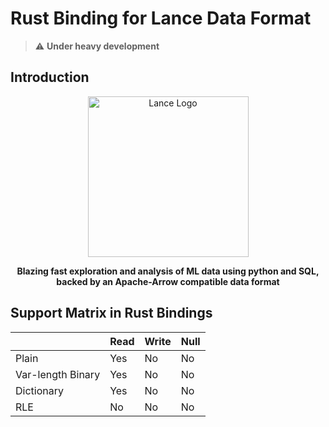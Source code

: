 # Rust Binding for Lance Data Format

> :warning: **Under heavy development**

## Introduction

<div align="center">
<p align="center">

<img width="257" alt="Lance Logo" src="https://user-images.githubusercontent.com/917119/199353423-d3e202f7-0269-411d-8ff2-e747e419e492.png">

**Blazing fast exploration and analysis of ML data using python and SQL, backed by an Apache-Arrow compatible data format**
</p></div>

## Support Matrix in Rust Bindings

|                   | Read | Write | Null |
|-------------------|------|-------|------|
| Plain             | Yes  | No    | No   |
| Var-length Binary | Yes  | No    | No   |
| Dictionary        | Yes  | No    | No   |
| RLE               | No   | No    | No   |

